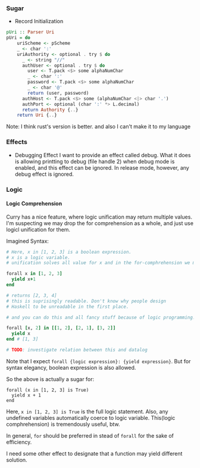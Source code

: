 ### Sugar
- Record Initialization
```haskell
pUri :: Parser Uri
pUri = do 
    uriScheme <- pScheme
    _ <- char ':'
    uriAuthority <- optional . try $ do
      _ <- string "//"
      authUser <- optional . try $ do 
        user <- T.pack <$> some alphaNumChar
        _ <- char ':'
        password <- T.pack <$> some alphaNumChar
        _ <- char '@'
        return (user, password)
      authHost <- T.pack <$> some (alphaNumChar <|> char '.')
      authPort <- optional (char ':' *> L.decimal)
      return Authority {..}
    return Uri {..}
```
Note: I think rust's version is better. and also I can't make it to my language

### Effects 
- Debugging Effect 
I want to provide an effect called debug. What it does is allowing printting to debug (file handle 2) when debug mode is enabled, and this effect can be ignored. In release mode, however, any debug effect is ignored.

### Logic

#### Logic Comprehension
Curry has a nice feature, where logic unification may return multiple values. I'm suspecting we may drop the for comprehension as a whole, and just use logicl unification for them.  

Imagined Syntax:

```ruby
# Here, x in [1, 2, 3] is a boolean expression.
# x is a logic variable.
# unification solves all value for x and in the for-comphrehension we may use them.

forall x in [1, 2, 3]
  yield x+1
end

# returns [2, 3, 4]
# this is suprisingly readable. Don't know why people design 
# Haskell to be unreadable in the first place.

# and you can do this and all fancy stuff because of logic programming!

forall [x, 2] in [[1, 2], [2, 1], [3, 2]]
  yield x
end # [1, 3]

# TODO: investigate relation between this and datalog
```
Note that I expect `forall {logic expression}: {yield expression}`. 
But for syntax elegancy, boolean expression is also allowed. 

So the above is actually a sugar for:
```
forall (x in [1, 2, 3] is True)
  yield x + 1
end
```
Here, `x in [1, 2, 3] is True` is the full logic statement. Also, any undefined variables automatically coerce to logic variable.
This(logic comphrehension) is tremendously useful, btw.

In general, `for` should be preferred in stead of `forall` for the sake of efficiency.

I need some other effect to designate that a function may yield different solution.

